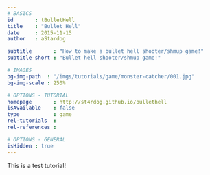 ```yaml
---
# BASICS
id       : tBulletHell
title    : "Bullet Hell"
date     : 2015-11-15
author   : aStardog

subtitle       : "How to make a bullet hell shooter/shmup game!"
subtitle-short : "Bullet hell shooter/shmup game!"

# IMAGES
bg-img-path  : "/imgs/tutorials/game/monster-catcher/001.jpg"
bg-img-scale : 250%

# OPTIONS - TUTORIAL
homepage       : http://st4rdog.github.io/bullethell
isAvailable    : false
type           : game
rel-tutorials  : 
rel-references : 

# OPTIONS - GENERAL
isHidden : true
---
```

This is a test tutorial!